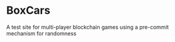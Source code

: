 # BoxCars
A test site for multi-player blockchain games using a pre-commit mechanism for randomness
